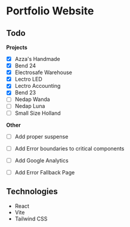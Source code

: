 # Portfolio Website

## Todo
**Projects**
- [x] Azza's Handmade
- [x] Bend 24
- [x] Electrosafe Warehouse
- [x] Lectro LED
- [x] Lectro Accounting
- [x] Bend 23
- [ ] Nedap Wanda
- [ ] Nedap Luna
- [ ] Small Size Holland

**Other**
- [ ] Add proper suspense
- [ ] Add Error boundaries to critical components
- [ ] Add Google Analytics
- [ ] Add Error Fallback Page


## Technologies
* React
* Vite
* Tailwind CSS